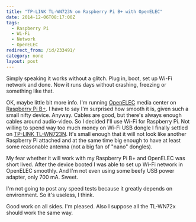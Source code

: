 ```yaml
---
title: "TP-LINK TL-WN723N on Raspberry Pi B+ with OpenELEC"
date: 2014-12-06T08:17:00Z
tags:
  - Raspberry Pi
  - Wi-Fi
  - Network
  - OpenELEC
redirect_from: /id/233491/
category: none
layout: post
---
```

Simply speaking it works without a glitch. Plug in, boot, set up Wi-Fi network and done. Now it runs days without crashing, freezing or something like that.

<!-- excerpt -->

OK, maybe little bit more info. I'm running [OpenELEC][2] media center on [Raspberry Pi B+][1]. I have to say I'm surprised how smooth it is, given such a small nifty device. Anyway. Cables are good, but there's always enough cables around audio-video. So I decided I'll use Wi-Fi for Raspberry Pi. Not willing to spend way too much money on Wi-Fi USB dongle I finally settled on [TP-LINK TL-WN723N][3]. It's small enough that it will not look like another Raspberry Pi attached and at the same time big enough to have at least some reasonable antenna (not a big fan of "nano" dongles).

My fear whether it will work with my Raspberry Pi B+ and OpenELEC was short lived. After the device booted I was able to set up Wi-Fi network in OpenELEC smoothly. And I'm not even using some beefy USB power adapter, only 700 mA. Sweet.

I'm not going to post any speed tests because it greatly depends on environment. So it's useless, I think.

Good work on all sides. I'm pleased. Also I suppose all the TL-WN72x should work the same way. 

[1]: http://www.raspberrypi.org/products/model-b-plus/
[2]: http://openelec.tv/
[3]: http://www.tp-link.com/lk/products/details/?model=TL-WN723N